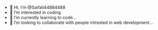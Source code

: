 - 👋 Hi, I’m @Saifali44884488
- 👀 I’m interested in coding
- 🌱 I’m currently learning to code...
- 💞️ I’m looking to collaborate with people intrested in web development...
